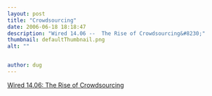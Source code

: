 ```yaml
---
layout: post
title: "Crowdsourcing"
date: 2006-06-18 18:18:47
description: "Wired 14.06 --  The Rise of Crowdsourcing&#8230;"
thumbnail: defaultThumbnail.png
alt: ""


author: dug
---
```


<p><a title="Wired 14.06: The Rise of Crowdsourcing" href="http://www.wired.com/wired/archive/14.06/crowds.html">Wired 14.06: The Rise of Crowdsourcing</a></p>
